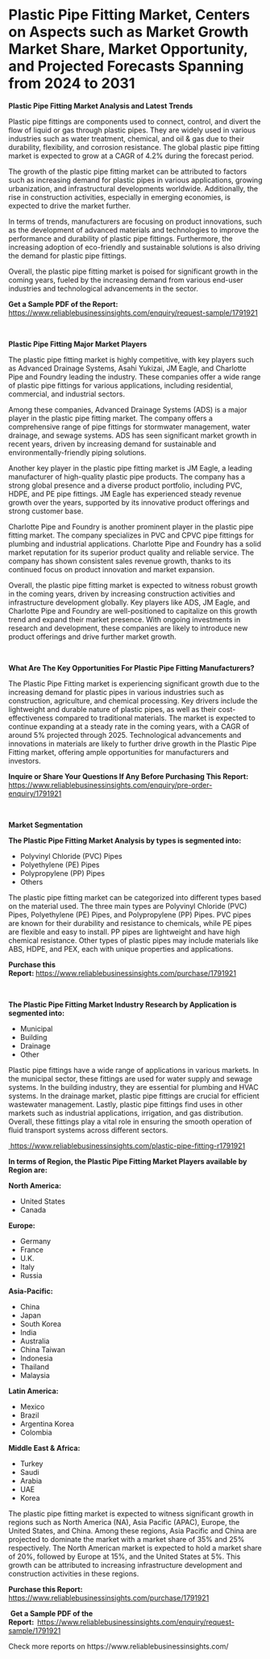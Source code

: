 <p><h1>Plastic Pipe Fitting Market, Centers on Aspects such as Market Growth Market Share, Market Opportunity, and Projected Forecasts Spanning from 2024 to 2031</h1></p><p><strong>Plastic Pipe Fitting Market Analysis and Latest Trends</strong></p>
<p><p>Plastic pipe fittings are components used to connect, control, and divert the flow of liquid or gas through plastic pipes. They are widely used in various industries such as water treatment, chemical, and oil & gas due to their durability, flexibility, and corrosion resistance. The global plastic pipe fitting market is expected to grow at a CAGR of 4.2% during the forecast period.</p><p>The growth of the plastic pipe fitting market can be attributed to factors such as increasing demand for plastic pipes in various applications, growing urbanization, and infrastructural developments worldwide. Additionally, the rise in construction activities, especially in emerging economies, is expected to drive the market further.</p><p>In terms of trends, manufacturers are focusing on product innovations, such as the development of advanced materials and technologies to improve the performance and durability of plastic pipe fittings. Furthermore, the increasing adoption of eco-friendly and sustainable solutions is also driving the demand for plastic pipe fittings.</p><p>Overall, the plastic pipe fitting market is poised for significant growth in the coming years, fueled by the increasing demand from various end-user industries and technological advancements in the sector.</p></p>
<p><strong>Get a Sample PDF of the Report:&nbsp;</strong> <a href="https://www.reliablebusinessinsights.com/enquiry/request-sample/1791921">https://www.reliablebusinessinsights.com/enquiry/request-sample/1791921</a></p>
<p>&nbsp;</p>
<p><strong>Plastic Pipe Fitting Major Market Players</strong></p>
<p><p>The plastic pipe fitting market is highly competitive, with key players such as Advanced Drainage Systems, Asahi Yukizai, JM Eagle, and Charlotte Pipe and Foundry leading the industry. These companies offer a wide range of plastic pipe fittings for various applications, including residential, commercial, and industrial sectors.</p><p>Among these companies, Advanced Drainage Systems (ADS) is a major player in the plastic pipe fitting market. The company offers a comprehensive range of pipe fittings for stormwater management, water drainage, and sewage systems. ADS has seen significant market growth in recent years, driven by increasing demand for sustainable and environmentally-friendly piping solutions.</p><p>Another key player in the plastic pipe fitting market is JM Eagle, a leading manufacturer of high-quality plastic pipe products. The company has a strong global presence and a diverse product portfolio, including PVC, HDPE, and PE pipe fittings. JM Eagle has experienced steady revenue growth over the years, supported by its innovative product offerings and strong customer base.</p><p>Charlotte Pipe and Foundry is another prominent player in the plastic pipe fitting market. The company specializes in PVC and CPVC pipe fittings for plumbing and industrial applications. Charlotte Pipe and Foundry has a solid market reputation for its superior product quality and reliable service. The company has shown consistent sales revenue growth, thanks to its continued focus on product innovation and market expansion.</p><p>Overall, the plastic pipe fitting market is expected to witness robust growth in the coming years, driven by increasing construction activities and infrastructure development globally. Key players like ADS, JM Eagle, and Charlotte Pipe and Foundry are well-positioned to capitalize on this growth trend and expand their market presence. With ongoing investments in research and development, these companies are likely to introduce new product offerings and drive further market growth.</p></p>
<p>&nbsp;</p>
<p><strong>What Are The Key Opportunities For Plastic Pipe Fitting Manufacturers?</strong></p>
<p><p>The Plastic Pipe Fitting market is experiencing significant growth due to the increasing demand for plastic pipes in various industries such as construction, agriculture, and chemical processing. Key drivers include the lightweight and durable nature of plastic pipes, as well as their cost-effectiveness compared to traditional materials. The market is expected to continue expanding at a steady rate in the coming years, with a CAGR of around 5% projected through 2025. Technological advancements and innovations in materials are likely to further drive growth in the Plastic Pipe Fitting market, offering ample opportunities for manufacturers and investors.</p></p>
<p><strong>Inquire or Share Your Questions If Any Before Purchasing This Report:</strong> <a href="https://www.reliablebusinessinsights.com/enquiry/pre-order-enquiry/1791921">https://www.reliablebusinessinsights.com/enquiry/pre-order-enquiry/1791921</a></p>
<p>&nbsp;</p>
<p><strong>Market Segmentation</strong></p>
<p><strong>The Plastic Pipe Fitting Market Analysis by types is segmented into:</strong></p>
<p><ul><li>Polyvinyl Chloride (PVC) Pipes</li><li>Polyethylene (PE) Pipes</li><li>Polypropylene (PP) Pipes</li><li>Others</li></ul></p>
<p><p>The plastic pipe fitting market can be categorized into different types based on the material used. The three main types are Polyvinyl Chloride (PVC) Pipes, Polyethylene (PE) Pipes, and Polypropylene (PP) Pipes. PVC pipes are known for their durability and resistance to chemicals, while PE pipes are flexible and easy to install. PP pipes are lightweight and have high chemical resistance. Other types of plastic pipes may include materials like ABS, HDPE, and PEX, each with unique properties and applications.</p></p>
<p><strong>Purchase this Report:&nbsp;</strong><a href="https://www.reliablebusinessinsights.com/purchase/1791921">https://www.reliablebusinessinsights.com/purchase/1791921</a></p>
<p>&nbsp;</p>
<p><strong>The Plastic Pipe Fitting Market Industry Research by Application is segmented into:</strong></p>
<p><ul><li>Municipal</li><li>Building</li><li>Drainage</li><li>Other</li></ul></p>
<p><p>Plastic pipe fittings have a wide range of applications in various markets. In the municipal sector, these fittings are used for water supply and sewage systems. In the building industry, they are essential for plumbing and HVAC systems. In the drainage market, plastic pipe fittings are crucial for efficient wastewater management. Lastly, plastic pipe fittings find uses in other markets such as industrial applications, irrigation, and gas distribution. Overall, these fittings play a vital role in ensuring the smooth operation of fluid transport systems across different sectors.</p></p>
<p><a href="https://www.reliablebusinessinsights.com/plastic-pipe-fitting-r1791921">&nbsp;https://www.reliablebusinessinsights.com/plastic-pipe-fitting-r1791921</a></p>
<p><strong>In terms of Region, the Plastic Pipe Fitting Market Players available by Region are:</strong></p>
<p>
    <p> <strong> North America: </strong>
        <ul>
            <li>United States</li>
            <li>Canada</li>
        </ul>
        </p> 
    <p> <strong> Europe: </strong>
        <ul>
            <li>Germany</li>
            <li>France</li>
            <li>U.K.</li>
            <li>Italy</li>
            <li>Russia</li>
        </ul>
        </p> 
    <p> <strong> Asia-Pacific: </strong>
        <ul>
            <li>China</li>
            <li>Japan</li>
            <li>South Korea</li>
            <li>India</li>
            <li>Australia</li>
            <li>China Taiwan</li>
            <li>Indonesia</li>
            <li>Thailand</li>
            <li>Malaysia</li>
        </ul>
        </p> 
    <p> <strong> Latin America: </strong>
        <ul>
            <li>Mexico</li>
            <li>Brazil</li>
            <li>Argentina Korea</li>
            <li>Colombia</li>
        </ul>
        </p> 
    <p> <strong> Middle East & Africa: </strong>
        <ul>
            <li>Turkey</li>
            <li>Saudi</li>
            <li>Arabia</li>
            <li>UAE</li>
            <li>Korea</li>
        </ul>
    </p>
    </p>
<p><p>The plastic pipe fitting market is expected to witness significant growth in regions such as North America (NA), Asia Pacific (APAC), Europe, the United States, and China. Among these regions, Asia Pacific and China are projected to dominate the market with a market share of 35% and 25% respectively. The North American market is expected to hold a market share of 20%, followed by Europe at 15%, and the United States at 5%. This growth can be attributed to increasing infrastructure development and construction activities in these regions.</p></p>
<p><strong>Purchase this Report: </strong><a href="https://www.reliablebusinessinsights.com/purchase/1791921">https://www.reliablebusinessinsights.com/purchase/1791921</a></p>
<p>&nbsp;<strong>Get a Sample PDF of the Report:&nbsp;&nbsp;</strong><a href="https://www.reliablebusinessinsights.com/enquiry/request-sample/1791921">https://www.reliablebusinessinsights.com/enquiry/request-sample/1791921</a></p>
<p><strong></strong></p>
<p>Check more reports on https://www.reliablebusinessinsights.com/</p>